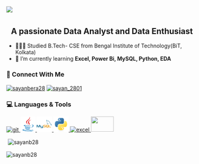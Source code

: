 # <img src="https://github.com/sayanb28/sayanb28/assets/170934465/fd81f031-2189-4399-b5fa-b4af0ec61e4c">

<h2 align="center">A passionate Data Analyst and Data Enthusiast</h2>

- 👨🏻‍🎓 Studied B.Tech- CSE from Bengal Institute of Technology(BiT, Kolkata)
- 🌱 I’m currently learning **Excel, Power Bi, MySQL, Python, EDA**

<h3 align="left"> 🔗 Connect With Me</h3>
<p align="left">
<a href="https://linkedin.com/in/sayanbera28" target="blank"><img align="center" src="https://raw.githubusercontent.com/rahuldkjain/github-profile-readme-generator/master/src/images/icons/Social/linked-in-alt.svg" alt="sayanbera28" height="20" width="30" /></a>
<a href="https://kaggle.com/sayan_2801" target="blank"><img align="center" src="https://raw.githubusercontent.com/rahuldkjain/github-profile-readme-generator/master/src/images/icons/Social/kaggle.svg" alt="sayan_2801" height="20" width="30" /></a>
</p>

<h3 align="left"> 💻 Languages & Tools</h3>
<p align="left"> <a href="https://git-scm.com/" target="_blank" rel="noreferrer"> <img src="https://www.vectorlogo.zone/logos/git-scm/git-scm-icon.svg" alt="git" width="40" height="40"/> </a> <span></span> <a href="https://www.java.com" target="_blank" rel="noreferrer"> <img src="https://raw.githubusercontent.com/devicons/devicon/master/icons/java/java-original.svg" alt="java" width="40" height="40"/> </a> <span></span> <a href="https://www.mysql.com/" target="_blank" rel="noreferrer"> <img src="https://raw.githubusercontent.com/devicons/devicon/master/icons/mysql/mysql-original-wordmark.svg" alt="mysql" width="40" height="40"/> </a> <span></span> <a href="https://www.python.org" target="_blank" rel="noreferrer"> <img src="https://raw.githubusercontent.com/devicons/devicon/master/icons/python/python-original.svg" alt="python" width="40" height="40"/> </a> <span></span> <a href="https://www.freeiconspng.com/images/xls-icon" target="_blank" rel="noreferrer"> <img src="https://www.freeiconspng.com/thumbs/xls-icon/excel-png-office-xlsx-icon-3.png" alt="excel" width="30" height="40"> </a> <span></span> <a href="https://1000logos.net/microsoft-power-bi-logo/" target="_blank" rel="noreferrer"> <img src="https://1000logos.net/wp-content/uploads/2022/08/Microsoft-Power-BI-Logo.png" width="60" height="40"></a> </p>

<p>&nbsp;<img align="center" src="https://github-readme-stats.vercel.app/api?username=sayanb28&show_icons=true&locale=en" alt="sayanb28" /></p>

<p><img align="center" src="https://github-readme-streak-stats.herokuapp.com/?user=sayanb28&" alt="sayanb28" /></p>
